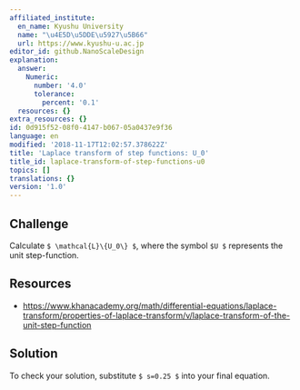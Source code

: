 ```yaml
---
affiliated_institute:
  en_name: Kyushu University
  name: "\u4E5D\u5DDE\u5927\u5B66"
  url: https://www.kyushu-u.ac.jp
editor_id: github.NanoScaleDesign
explanation:
  answer:
    Numeric:
      number: '4.0'
      tolerance:
        percent: '0.1'
  resources: {}
extra_resources: {}
id: 0d915f52-08f0-4147-b067-05a0437e9f36
language: en
modified: '2018-11-17T12:02:57.378622Z'
title: 'Laplace transform of step functions: U_0'
title_id: laplace-transform-of-step-functions-u0
topics: []
translations: {}
version: '1.0'
---
```


## Challenge
Calculate `$ \mathcal{L}\{U_0\} $`, where the symbol `$U $` represents the unit step-function.

## Resources
- https://www.khanacademy.org/math/differential-equations/laplace-transform/properties-of-laplace-transform/v/laplace-transform-of-the-unit-step-function

## Solution
To check your solution, substitute `$ s=0.25 $` into your final equation.
